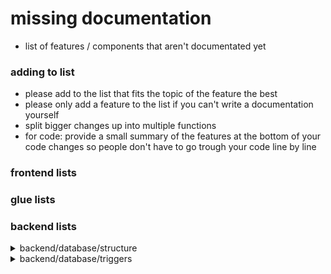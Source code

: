 # missing documentation
- list of features / components that aren't documentated yet


### adding to list
- please add to the list that fits the topic of the feature the best
- please only add a feature to the list if you can't write a documentation yourself
- split bigger changes up into multiple functions
- for code: provide a small summary of the features at the bottom of your code changes so people don't have to go trough your code line by line


### frontend lists

### glue lists

### backend lists

<!-- backend/database/structure section-->
<details>
<summary>backend/database/structure</summary>

- [kalender.md](./technical/backend/database/linked_resources/tables/data/kalender.md)
- [stunden.md](./technical/backend/database/linked_resources/tables/data/stunden.md)
- [kursschuelerref.md](./technical/backend/database/linked_resources/tables/ref/kursschuelerref.md)
- [kursstundenref.md](./technical/backend/database/linked_resources/tables/ref/kursstundenref.md)
- [kursschuleventsref.md](./technical/backend/database/linked_resources/tables/ref/kursschuleventsref.md)
- [lehrerfachref.md](./technical/backend/database/linked_resources/tables/ref/lehrerfachref.md)
- [notenschuelerref.md](./technical/backend/database/linked_resources/tables/ref/notenschuelerref.md)
- [USERSPERMISSIONSREF.md](./technical/backend/database/linked_resources/tables/ref/USERSPERMISSIONSREF.md)
- [DELL.md](./technical/backend/database/linked_resources/tables/sys/DELL.md)
- [LOGS.md](./technical/backend/database/linked_resources/tables/sys/LOGS.md)
- [PERMISSIONN.md](./technical/backend/database/linked_resources/tables/sys/PERMISSIONN.md)
- [TABLESS.md](./technical/backend/database/linked_resources/tables/sys/TABLESS.md)
- [USERR.md](./technical/backend/database/linked_resources/tables/sys/USERR.md)




</details>


<!-- backend/database/triggers section-->
<details>
<summary>backend/database/triggers</summary>


</details>
